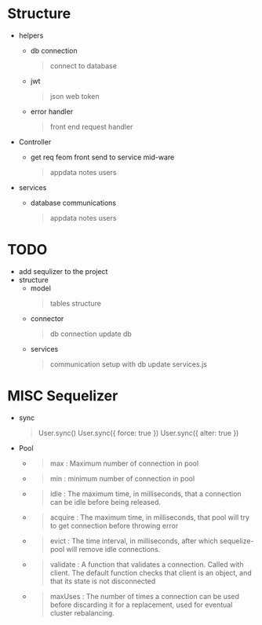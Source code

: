# Structure

- helpers

  - db connection
    > connect to database
  - jwt
    > json web token
  - error handler
    > front end request handler

- Controller

  - get req feom front send to service mid-ware
    > appdata
    > notes
    > users

- services
  - database communications
    > appdata
    > notes
    > users

# TODO

- add sequlizer to the project
- structure
  - model
    > tables structure
  - connector
    > db connection
    > update db
  - services
    > communication setup with db
    > update services.js

# MISC Sequelizer

- sync

  > User.sync()
  > User.sync({ force: true })
  > User.sync({ alter: true })

- Pool
  - > max : Maximum number of connection in pool
  - > min : minimum number of connection in pool
  - > idle : The maximum time, in milliseconds, that a connection can be idle before being released.
  - > acquire : The maximum time, in milliseconds, that pool will try to get connection before throwing error
  - > evict : The time interval, in milliseconds, after which sequelize-pool will remove idle connections.
  - > validate : A function that validates a connection. Called with client. The default function checks that client is an object, and that its state is not disconnected
  - > maxUses : The number of times a connection can be used before discarding it for a replacement, used for eventual cluster rebalancing.
